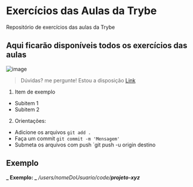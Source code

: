 # Exercícios das Aulas da Trybe
Repositório de exercícios das aulas da Trybe

## Aqui ficarão disponíveis todos os exercícios das aulas

![image](https://user-images.githubusercontent.com/11057411/90800659-5507fc00-e2eb-11ea-851f-263569e73961.png)

> Dúvidas? me pergunte! Estou a disposição
[Link](https://linkedin.com/in/dilenio)

1. Item de exemplo
  * Subitem 1
  * Subitem 2
  
2. Orientações:
 * Adicione os arquivos `git add .`
 * Faça um commit `git commit -m 'Mensagem'`
 * Submeta os arquivos com push `git push -u origin destino

## Exemplo

**_ Exemplo: _** _/users/nomeDoUsuario/code/**projeto-xyz**_
